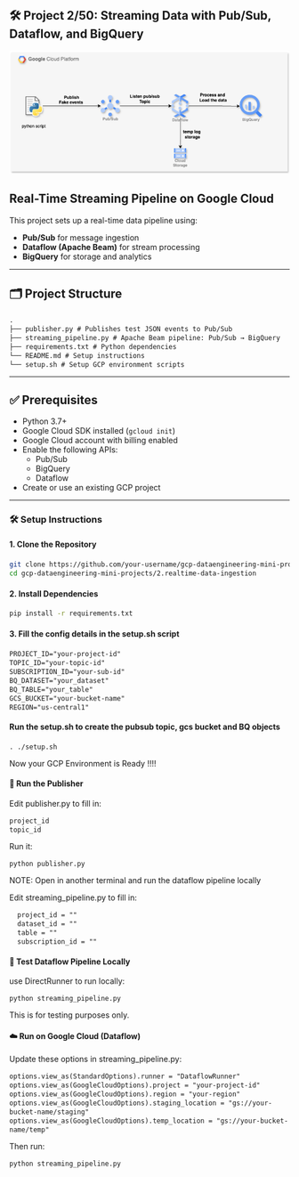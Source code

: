 ## 🛠 Project 2/50: Streaming Data with Pub/Sub, Dataflow, and BigQuery

![flow-diagram](flow-2.png)

## Real-Time Streaming Pipeline on Google Cloud

This project sets up a real-time data pipeline using:

- **Pub/Sub** for message ingestion
- **Dataflow (Apache Beam)** for stream processing
- **BigQuery** for storage and analytics

---

## 🗂 Project Structure
```
.
├── publisher.py # Publishes test JSON events to Pub/Sub
├── streaming_pipeline.py # Apache Beam pipeline: Pub/Sub → BigQuery
├── requirements.txt # Python dependencies
└── README.md # Setup instructions
└── setup.sh # Setup GCP environment scripts
```
---

## ✅ Prerequisites

- Python 3.7+
- Google Cloud SDK installed (`gcloud init`)
- Google Cloud account with billing enabled
- Enable the following APIs:
  - Pub/Sub
  - BigQuery
  - Dataflow
- Create or use an existing GCP project

---

### 🛠 Setup Instructions

#### 1. Clone the Repository

```bash
git clone https://github.com/your-username/gcp-dataengineering-mini-projects.git
cd gcp-dataengineering-mini-projects/2.realtime-data-ingestion
```

#### 2. Install Dependencies
```bash
pip install -r requirements.txt
```

#### 3. Fill the config details in the setup.sh script
```
PROJECT_ID="your-project-id"
TOPIC_ID="your-topic-id"
SUBSCRIPTION_ID="your-sub-id"
BQ_DATASET="your_dataset"
BQ_TABLE="your_table"
GCS_BUCKET="your-bucket-name"
REGION="us-central1"
```

#### Run the setup.sh to create the pubsub topic, gcs bucket and BQ objects
```
. ./setup.sh
```
Now your GCP Environment is Ready !!!!



#### 🚀 Run the Publisher
Edit publisher.py to fill in:
```
project_id
topic_id
```

Run it:
```
python publisher.py
```

NOTE: Open in another terminal and run the dataflow pipeline locally

Edit streaming_pipeline.py to fill in:
```
  project_id = ""
  dataset_id = ""
  table = ""
  subscription_id = ""
```

#### 🧪 Test Dataflow Pipeline Locally

use DirectRunner to run locally:

```
python streaming_pipeline.py
```

This is for testing purposes only.


#### ☁️ Run on Google Cloud (Dataflow)
Update these options in streaming_pipeline.py:
```
options.view_as(StandardOptions).runner = "DataflowRunner"
options.view_as(GoogleCloudOptions).project = "your-project-id"
options.view_as(GoogleCloudOptions).region = "your-region"
options.view_as(GoogleCloudOptions).staging_location = "gs://your-bucket-name/staging"
options.view_as(GoogleCloudOptions).temp_location = "gs://your-bucket-name/temp"
```

Then run:
```
python streaming_pipeline.py
```

